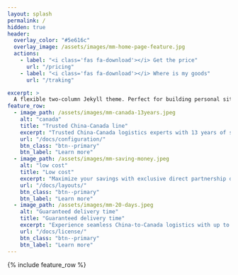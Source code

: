 ```yaml
---
layout: splash
permalink: /
hidden: true
header:
  overlay_color: "#5e616c"
  overlay_image: /assets/images/mm-home-page-feature.jpg
  actions:
    - label: "<i class='fas fa-download'></i> Get the price"
      url: "/pricing"
    - label: "<i class='fas fa-download'></i> Where is my goods"
      url: "/traking"

excerpt: >
  A flexible two-column Jekyll theme. Perfect for building personal sites, blogs, and portfolios.<br />
feature_row:
  - image_path: /assets/images/mm-canada-13years.jpeg
    alt: "canada"
    title: "Trusted China-Canada line"
    excerpt: "Trusted China-Canada logistics experts with 13 years of specialized door-to-door excellence—your cargo, our proven legacy."
    url: "/docs/configuration/"
    btn_class: "btn--primary"
    btn_label: "Learn more"
  - image_path: /assets/images/mm-saving-money.jpeg
    alt: "low cost"
    title: "Low cost"
    excerpt: "Maximize your savings with exclusive direct partnership discounts and unbeatable rates—your trusted solution for low-cost, high-quality China-to-Canada logistics."
    url: "/docs/layouts/"
    btn_class: "btn--primary"
    btn_label: "Learn more"
  - image_path: /assets/images/mm-20-days.jpeg
    alt: "Guaranteed delivery time"
    title: "Guaranteed delivery time"
    excerpt: "Experience seamless China-to-Canada logistics with up to 20-day guaranteed door-to-door delivery—your cargo arrives on time, every time."
    url: "/docs/license/"
    btn_class: "btn--primary"
    btn_label: "Learn more"      
---
```


{% include feature_row %}
